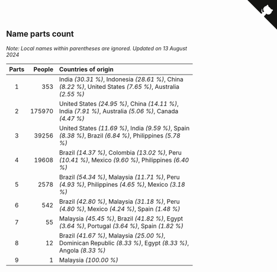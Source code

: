 ## Name parts count

*Note: Local names within parentheses are ignored.*
*Updated on 13 August 2024*

| Parts | People | Countries of origin |
| :--: | ---: | :--- |
| 1 | 353 | India *(30.31 %)*, Indonesia *(28.61 %)*, China *(8.22 %)*, United States *(7.65 %)*, Australia *(2.55 %)* |
| 2 | 175970 | United States *(24.95 %)*, China *(14.11 %)*, India *(7.91 %)*, Australia *(5.06 %)*, Canada *(4.47 %)* |
| 3 | 39256 | United States *(11.69 %)*, India *(9.59 %)*, Spain *(8.38 %)*, Brazil *(6.84 %)*, Philippines *(5.78 %)* |
| 4 | 19608 | Brazil *(14.37 %)*, Colombia *(13.02 %)*, Peru *(10.41 %)*, Mexico *(9.60 %)*, Philippines *(6.40 %)* |
| 5 | 2578 | Brazil *(54.34 %)*, Malaysia *(11.71 %)*, Peru *(4.93 %)*, Philippines *(4.65 %)*, Mexico *(3.18 %)* |
| 6 | 542 | Brazil *(42.80 %)*, Malaysia *(31.18 %)*, Peru *(4.80 %)*, Mexico *(4.24 %)*, Spain *(1.48 %)* |
| 7 | 55 | Malaysia *(45.45 %)*, Brazil *(41.82 %)*, Egypt *(3.64 %)*, Portugal *(3.64 %)*, Spain *(1.82 %)* |
| 8 | 12 | Brazil *(41.67 %)*, Malaysia *(25.00 %)*, Dominican Republic *(8.33 %)*, Egypt *(8.33 %)*, Angola *(8.33 %)* |
| 9 | 1 | Malaysia *(100.00 %)* |


<a href="https://github.com/jonatanklosko/wca_statistics" class="github-corner" aria-label="View source on Github"><svg width="80" height="80" viewBox="0 0 250 250" style="fill:#151513; color:#fff; position: absolute; top: 0; border: 0; right: 0;" aria-hidden="true"><path d="M0,0 L115,115 L130,115 L142,142 L250,250 L250,0 Z"></path><path d="M128.3,109.0 C113.8,99.7 119.0,89.6 119.0,89.6 C122.0,82.7 120.5,78.6 120.5,78.6 C119.2,72.0 123.4,76.3 123.4,76.3 C127.3,80.9 125.5,87.3 125.5,87.3 C122.9,97.6 130.6,101.9 134.4,103.2" fill="currentColor" style="transform-origin: 130px 106px;" class="octo-arm"></path><path d="M115.0,115.0 C114.9,115.1 118.7,116.5 119.8,115.4 L133.7,101.6 C136.9,99.2 139.9,98.4 142.2,98.6 C133.8,88.0 127.5,74.4 143.8,58.0 C148.5,53.4 154.0,51.2 159.7,51.0 C160.3,49.4 163.2,43.6 171.4,40.1 C171.4,40.1 176.1,42.5 178.8,56.2 C183.1,58.6 187.2,61.8 190.9,65.4 C194.5,69.0 197.7,73.2 200.1,77.6 C213.8,80.2 216.3,84.9 216.3,84.9 C212.7,93.1 206.9,96.0 205.4,96.6 C205.1,102.4 203.0,107.8 198.3,112.5 C181.9,128.9 168.3,122.5 157.7,114.1 C157.9,116.9 156.7,120.9 152.7,124.9 L141.0,136.5 C139.8,137.7 141.6,141.9 141.8,141.8 Z" fill="currentColor" class="octo-body"></path></svg></a><style>.github-corner:hover .octo-arm{animation:octocat-wave 560ms ease-in-out}@keyframes octocat-wave{0%,100%{transform:rotate(0)}20%,60%{transform:rotate(-25deg)}40%,80%{transform:rotate(10deg)}}@media (max-width:500px){.github-corner:hover .octo-arm{animation:none}.github-corner .octo-arm{animation:octocat-wave 560ms ease-in-out}}</style>

